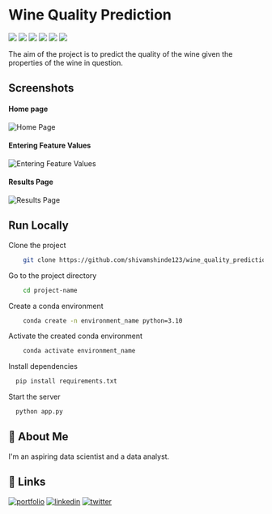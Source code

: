 
# Wine Quality Prediction
![](https://img.shields.io/github/last-commit/shivamshinde123/wine_quality_prediction)
![](https://img.shields.io/github/languages/count/shivamshinde123/wine_quality_prediction)
![](https://img.shields.io/github/languages/top/shivamshinde123/wine_quality_prediction)
![](https://img.shields.io/github/repo-size/shivamshinde123/wine_quality_prediction)
![](https://img.shields.io/github/directory-file-count/shivamshinde123/wine_quality_prediction)
![](https://img.shields.io/github/license/shivamshinde123/wine_quality_prediction)

The aim of the project is to predict the quality of the wine given the properties of the wine in question.


## Screenshots

#### Home page
![Home Page](https://i.postimg.cc/G2VnZrf0/img1.png)

#### Entering Feature Values
![Entering Feature Values](https://i.postimg.cc/664XC27B/img2.png)

#### Results Page
![Results Page](https://i.postimg.cc/L6dMD9fL/img3.png)


## Run Locally

Clone the project

```bash
    git clone https://github.com/shivamshinde123/wine_quality_prediction_mlops.git
```

Go to the project directory

```bash
    cd project-name
```

Create a conda environment

```bash
    conda create -n environment_name python=3.10
```

Activate the created conda environment

```bash
    conda activate environment_name
```

Install dependencies

```bash
  pip install requirements.txt
```

Start the server

```bash
  python app.py
```


## 🚀 About Me
I'm an aspiring data scientist and a data analyst.


## 🔗 Links
[![portfolio](https://img.shields.io/badge/my_portfolio-000?style=for-the-badge&logo=ko-fi&logoColor=white)](https://katherinempeterson.com/)
[![linkedin](https://img.shields.io/badge/linkedin-0A66C2?style=for-the-badge&logo=linkedin&logoColor=white)](https://www.linkedin.com/in/shivamds92722/)
[![twitter](https://img.shields.io/badge/twitter-1DA1F2?style=for-the-badge&logo=twitter&logoColor=white)](https://www.twitter.com/ShivamS64852411)
